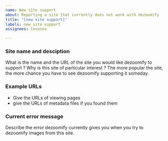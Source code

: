 ```yaml
---
name: New site support
about: Reporting a site that currently does not work with dezoomify
title: "[new site support]"
labels: new site support
assignees: lovasoa

---
```


### Site name and desciption
What is the name and the URL of the site you would like dezoomify to support ?
Why is this site of particular interest ? The more popular the site, the more chance you have to see dezoomify supporting it someday.

### Example URLs
 - Give the URLs of viewing pages
 - give the URLs of metadata files if you found them

### Current error message
Describe the error dezoomify currently gives you when you try to dezoomify images from this site.
